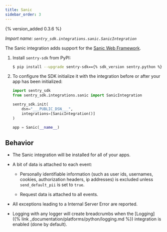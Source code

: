 ```yaml
---
title: Sanic
sidebar_order: 3
---
```


{% version_added 0.3.6 %}

<!-- WIZARD -->
*Import name: `sentry_sdk.integrations.sanic.SanicIntegration`*

The Sanic integration adds support for the [Sanic Web
Framework](https://github.com/huge-success/sanic).

1. Install `sentry-sdk` from PyPI:

    ```bash
    $ pip install --upgrade sentry-sdk=={% sdk_version sentry.python %}
    ```

2.  To configure the SDK initialize it with the integration before or after your app has been initialized:

    ```python
    import sentry_sdk
    from sentry_sdk.integrations.sanic import SanicIntegration

    sentry_sdk.init(
        dsn="___PUBLIC_DSN___",
        integrations=[SanicIntegration()]
    )

    app = Sanic(__name__)
    ```

<!-- ENDWIZARD -->

## Behavior

* The Sanic integration will be installed for all of your apps.

* A bit of data is attached to each event:

    * Personally identifiable information (such as user ids, usernames,
      cookies, authorization headers, ip addresses) is excluded unless
      ``send_default_pii`` is set to ``true``.

    * Request data is attached to all events.

* All exceptions leading to a Internal Server Error are reported.

* Logging with any logger will create breadcrumbs when
  the [Logging]({% link _documentation/platforms/python/logging.md %})
  integration is enabled (done by default).

